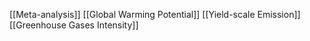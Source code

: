 [[Meta-analysis]]
[[Global Warming Potential]]
[[Yield-scale Emission]]
[[Greenhouse Gases Intensity]]
